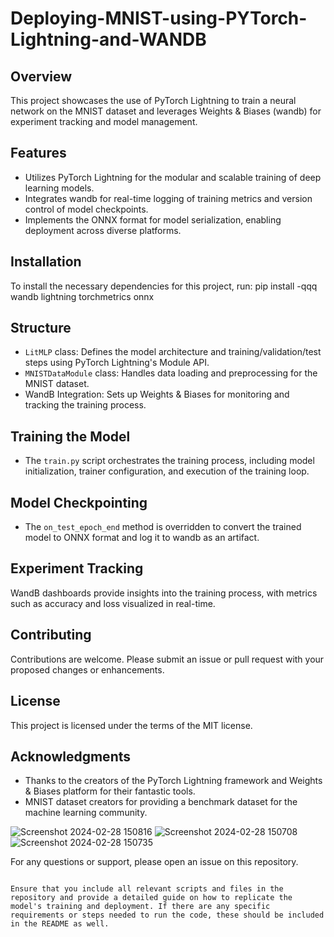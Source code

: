 # Deploying-MNIST-using-PYTorch-Lightning-and-WANDB


## Overview
This project showcases the use of PyTorch Lightning to train a neural network on the MNIST dataset and leverages Weights & Biases (wandb) for experiment tracking and model management.

## Features
- Utilizes PyTorch Lightning for the modular and scalable training of deep learning models.
- Integrates wandb for real-time logging of training metrics and version control of model checkpoints.
- Implements the ONNX format for model serialization, enabling deployment across diverse platforms.

## Installation
To install the necessary dependencies for this project, run:
pip install -qqq wandb lightning torchmetrics onnx


## Structure
- `LitMLP` class: Defines the model architecture and training/validation/test steps using PyTorch Lightning's Module API.
- `MNISTDataModule` class: Handles data loading and preprocessing for the MNIST dataset.
- WandB Integration: Sets up Weights & Biases for monitoring and tracking the training process.

## Training the Model
- The `train.py` script orchestrates the training process, including model initialization, trainer configuration, and execution of the training loop.

## Model Checkpointing
- The `on_test_epoch_end` method is overridden to convert the trained model to ONNX format and log it to wandb as an artifact.


## Experiment Tracking
WandB dashboards provide insights into the training process, with metrics such as accuracy and loss visualized in real-time.

## Contributing
Contributions are welcome. Please submit an issue or pull request with your proposed changes or enhancements.

## License
This project is licensed under the terms of the MIT license.

## Acknowledgments
- Thanks to the creators of the PyTorch Lightning framework and Weights & Biases platform for their fantastic tools.
- MNIST dataset creators for providing a benchmark dataset for the machine learning community.

![Screenshot 2024-02-28 150816](https://github.com/saahil1801/Deploying-MNIST-using-PYTorch-Lightning-and-WANDB/assets/84408557/c03df0ce-d8ff-4fc9-b0da-f168d429ba0b)
![Screenshot 2024-02-28 150708](https://github.com/saahil1801/Deploying-MNIST-using-PYTorch-Lightning-and-WANDB/assets/84408557/730f38da-4233-4363-be66-1d95784971a0)
![Screenshot 2024-02-28 150735](https://github.com/saahil1801/Deploying-MNIST-using-PYTorch-Lightning-and-WANDB/assets/84408557/85fbf056-40fa-4bc1-a10e-0e1df908d303)



For any questions or support, please open an issue on this repository.


```

Ensure that you include all relevant scripts and files in the repository and provide a detailed guide on how to replicate the model's training and deployment. If there are any specific requirements or steps needed to run the code, these should be included in the README as well.
